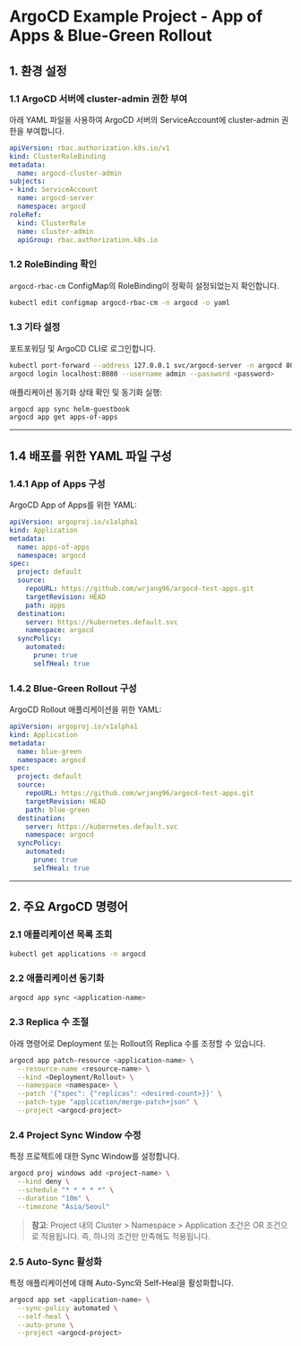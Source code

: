# ArgoCD Example Project - App of Apps & Blue-Green Rollout

## 1. 환경 설정

### 1.1 ArgoCD 서버에 cluster-admin 권한 부여
아래 YAML 파일을 사용하여 ArgoCD 서버의 ServiceAccount에 cluster-admin 권한을 부여합니다.

```yaml
apiVersion: rbac.authorization.k8s.io/v1
kind: ClusterRoleBinding
metadata:
  name: argocd-cluster-admin
subjects:
- kind: ServiceAccount
  name: argocd-server
  namespace: argocd
roleRef:
  kind: ClusterRole
  name: cluster-admin
  apiGroup: rbac.authorization.k8s.io
```

### 1.2 RoleBinding 확인
`argocd-rbac-cm` ConfigMap의 RoleBinding이 정확히 설정되었는지 확인합니다.

```bash
kubectl edit configmap argocd-rbac-cm -n argocd -o yaml
```

### 1.3 기타 설정
포트포워딩 및 ArgoCD CLI로 로그인합니다.

```bash
kubectl port-forward --address 127.0.0.1 svc/argocd-server -n argocd 8080:443
argocd login localhost:8080 --username admin --password <password>
```

애플리케이션 동기화 상태 확인 및 동기화 실행:
```bash
argocd app sync helm-guestbook
argocd app get apps-of-apps
```

---

## 1.4 배포를 위한 YAML 파일 구성
### 1.4.1 App of Apps 구성
ArgoCD App of Apps를 위한 YAML:

```yaml
apiVersion: argoproj.io/v1alpha1
kind: Application
metadata:
  name: apps-of-apps
  namespace: argocd
spec:
  project: default
  source:
    repoURL: https://github.com/wrjang96/argocd-test-apps.git
    targetRevision: HEAD
    path: apps
  destination:
    server: https://kubernetes.default.svc
    namespace: argocd
  syncPolicy:
    automated:
      prune: true
      selfHeal: true
```

### 1.4.2 Blue-Green Rollout 구성
ArgoCD Rollout 애플리케이션을 위한 YAML:

```yaml
apiVersion: argoproj.io/v1alpha1
kind: Application
metadata:
  name: blue-green
  namespace: argocd
spec:
  project: default
  source:
    repoURL: https://github.com/wrjang96/argocd-test-apps.git
    targetRevision: HEAD
    path: blue-green
  destination:
    server: https://kubernetes.default.svc
    namespace: argocd
  syncPolicy:
    automated:
      prune: true
      selfHeal: true
```

---

## 2. 주요 ArgoCD 명령어

### 2.1 애플리케이션 목록 조회
```bash
kubectl get applications -n argocd
```

### 2.2 애플리케이션 동기화
```bash
argocd app sync <application-name>
```

### 2.3 Replica 수 조절
아래 명령어로 Deployment 또는 Rollout의 Replica 수를 조정할 수 있습니다.

```bash
argocd app patch-resource <application-name> \
  --resource-name <resource-name> \
  --kind <Deployment/Rollout> \
  --namespace <namespace> \
  --patch '{"spec": {"replicas": <desired-count>}}' \
  --patch-type "application/merge-patch+json" \
  --project <argocd-project>
```

### 2.4 Project Sync Window 수정
특정 프로젝트에 대한 Sync Window를 설정합니다.

```bash
argocd proj windows add <project-name> \
  --kind deny \
  --schedule "* * * * *" \
  --duration "10m" \
  --timezone "Asia/Seoul"
```

> **참고**: Project 내의 Cluster > Namespace > Application 조건은 OR 조건으로 적용됩니다. 즉, 하나의 조건만 만족해도 적용됩니다.

### 2.5 Auto-Sync 활성화
특정 애플리케이션에 대해 Auto-Sync와 Self-Heal을 활성화합니다.

```bash
argocd app set <application-name> \
  --sync-policy automated \
  --self-heal \
  --auto-prune \
  --project <argocd-project>
```

